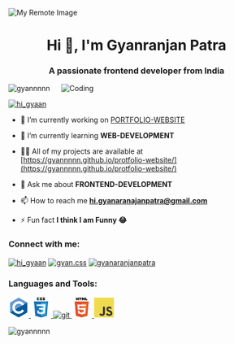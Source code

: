 ![My Remote Image](https://chinese.freecodecamp.org/news/content/images/2022/09/github-on-the-hunt-for-a-new-diversity-lead-developers-techworld-github-universe-png-800_450.png
)

<h1 align="center">Hi 👋, I'm Gyanranjan Patra</h1>
<h3 align="center">A passionate frontend developer from India</h3>
<img align="right" alt="Coding" width="400" src="https://media.tenor.com/rePDfDWO3XoAAAAd/hacking.gif">


<p align="left"> <img src="https://komarev.com/ghpvc/?username=gyannnnn&label=Profile%20views&color=0e75b6&style=flat" alt="gyannnnn" /> </p>

<p align="left"> <a href="https://twitter.com/hi_gyaan" target="blank"><img src="https://img.shields.io/twitter/follow/hi_gyaan?logo=twitter&style=for-the-badge" alt="hi_gyaan" /></a> </p>

- 🔭 I’m currently working on [PORTFOLIO-WEBSITE](https://gyannnnn.github.io/protfolio-website/)

- 🌱 I’m currently learning **WEB-DEVELOPMENT**

- 👨‍💻 All of my projects are available at [https://gyannnnn.github.io/protfolio-website/](https://gyannnnn.github.io/protfolio-website/)

- 💬 Ask me about **FRONTEND-DEVELOPMENT**

- 📫 How to reach me **hi.gyanaranajanpatra@gmail.com**

- ⚡ Fun fact **I think I am Funny 😂**

<h3 align="left">Connect with me:</h3>
<p align="left">
<a href="https://twitter.com/hi_gyaan" target="blank"><img align="center" src="https://raw.githubusercontent.com/rahuldkjain/github-profile-readme-generator/master/src/images/icons/Social/twitter.svg" alt="hi_gyaan" height="30" width="40" /></a>
<a href="https://instagram.com/gyan.css" target="blank"><img align="center" src="https://raw.githubusercontent.com/rahuldkjain/github-profile-readme-generator/master/src/images/icons/Social/instagram.svg" alt="gyan.css" height="30" width="40" /></a>
<a href="https://www.leetcode.com/gyanaranjanpatra" target="blank"><img align="center" src="https://raw.githubusercontent.com/rahuldkjain/github-profile-readme-generator/master/src/images/icons/Social/leet-code.svg" alt="gyanaranjanpatra" height="30" width="40" /></a>
</p>

<h3 align="left">Languages and Tools:</h3>
<p align="left"> <a href="https://www.cprogramming.com/" target="_blank" rel="noreferrer"> <img src="https://raw.githubusercontent.com/devicons/devicon/master/icons/c/c-original.svg" alt="c" width="40" height="40"/> </a> <a href="https://www.w3schools.com/css/" target="_blank" rel="noreferrer"> <img src="https://raw.githubusercontent.com/devicons/devicon/master/icons/css3/css3-original-wordmark.svg" alt="css3" width="40" height="40"/> </a> <a href="https://git-scm.com/" target="_blank" rel="noreferrer"> <img src="https://www.vectorlogo.zone/logos/git-scm/git-scm-icon.svg" alt="git" width="40" height="40"/> </a> <a href="https://www.w3.org/html/" target="_blank" rel="noreferrer"> <img src="https://raw.githubusercontent.com/devicons/devicon/master/icons/html5/html5-original-wordmark.svg" alt="html5" width="40" height="40"/> </a> <a href="https://developer.mozilla.org/en-US/docs/Web/JavaScript" target="_blank" rel="noreferrer"> <img src="https://raw.githubusercontent.com/devicons/devicon/master/icons/javascript/javascript-original.svg" alt="javascript" width="40" height="40"/> </a> </p>

<p><img align="center" src="https://github-readme-stats.vercel.app/api/top-langs?username=gyannnnn&show_icons=true&locale=en&layout=compact" alt="gyannnnn" /></p>
